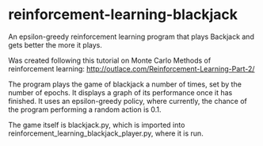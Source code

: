 # reinforcement-learning-blackjack
An epsilon-greedy reinforcement learning program that plays Backjack and gets better the more it plays.

Was created following this tutorial on Monte Carlo Methods of reinforcement learning: http://outlace.com/Reinforcement-Learning-Part-2/

The program plays the game of blackjack a number of times, set by the number of epochs.  It displays a graph of its performance once it has finished.  It uses an epsilon-greedy policy, where currently, the chance of the program performing a random action is 0.1.

The game itself is blackjack.py, which is imported into reinforcement_learning_blackjack_player.py, where it is run.
